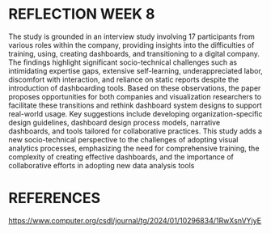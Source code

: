 # REFLECTION WEEK 8

The study is grounded in an interview study involving 17 participants from various roles within the company, providing insights into the difficulties of training, using, creating dashboards, and transitioning to a digital company. The findings highlight significant socio-technical challenges such as intimidating expertise gaps, extensive self-learning, underappreciated labor, discomfort with interaction, and reliance on static reports despite the introduction of dashboarding tools. Based on these observations, the paper proposes opportunities for both companies and visualization researchers to facilitate these transitions and rethink dashboard system designs to support real-world usage. Key suggestions include developing organization-specific design guidelines, dashboard design process models, narrative dashboards, and tools tailored for collaborative practices. This study adds a new socio-technical perspective to the challenges of adopting visual analytics processes, emphasizing the need for comprehensive training, the complexity of creating effective dashboards, and the importance of collaborative efforts in adopting new data analysis tools


# REFERENCES
https://www.computer.org/csdl/journal/tg/2024/01/10296834/1RwXsnVYjyE
